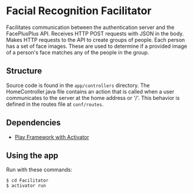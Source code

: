# Facial Recognition Facilitator

Facilitates communication between the authentication server and the FacePlusPlus API. Receives HTTP POST requests with JSON in the body. Makes HTTP requests to the API to create groups of people. Each person has a set of face images. These are used to determine if a provided image of a person's face matches any of the people in the group.

## Structure

Source code is found in the `app/controllers` directory. The HomeController.java file contains an action that is called when a user communicates to the server at the home address or '/'. This behavior is defined in the routes file at `conf/routes`.


## Dependencies

- [Play Framework with Activator](https://www.playframework.com/)


## Using the app

Run with these commands:

```shell
$ cd Facilitator
$ activator run
```
